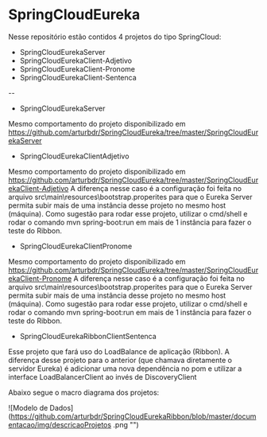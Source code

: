# SpringCloudEureka
Nesse repositório estão contidos 4 projetos do tipo SpringCloud:

- SpringCloudEurekaServer
- SpringCloudEurekaClient-Adjetivo
- SpringCloudEurekaClient-Pronome
- SpringCloudEurekaClient-Sentenca
 
--

- SpringCloudEurekaServer

Mesmo comportamento do projeto disponibilizado em https://github.com/arturbdr/SpringCloudEureka/tree/master/SpringCloudEurekaServer

- SpringCloudEurekaClientAdjetivo

Mesmo comportamento do projeto disponibilizado em https://github.com/arturbdr/SpringCloudEureka/tree/master/SpringCloudEurekaClient-Adjetivo A diferença nesse caso é a configuração foi feita no arquivo src\main\resources\bootstrap.properites
para que o Eureka Server permita subir mais de uma instância desse projeto no mesmo host (máquina). Como sugestão para rodar esse projeto, utilizar o cmd/shell e rodar o comando mvn spring-boot:run em mais de 1 instância para fazer
o teste do Ribbon.

- SpringCloudEurekaClientPronome

Mesmo comportamento do projeto disponibilizado em https://github.com/arturbdr/SpringCloudEureka/tree/master/SpringCloudEurekaClient-Pronome A diferença nesse caso é a configuração foi feita no arquivo src\main\resources\bootstrap.properites
para que o Eureka Server permita subir mais de uma instância desse projeto no mesmo host (máquina). Como sugestão para rodar esse projeto, utilizar o cmd/shell e rodar o comando mvn spring-boot:run em mais de 1 instância para fazer
o teste do Ribbon.

- SpringCloudEurekaRibbonClientSentenca
 
Esse projeto que fará uso do LoadBalance de aplicação (Ribbon). A diferença desse projeto para o anterior (que chamava diretamente o servidor Eureka) é adicionar uma nova dependência no pom e utilizar a interface LoadBalancerClient ao invés de DiscoveryClient 

Abaixo segue o macro diagrama dos projetos:

![Modelo de Dados](https://github.com/arturbdr/SpringCloudEurekaRibbon/blob/master/documentacao/img/descricaoProjetos .png "")
